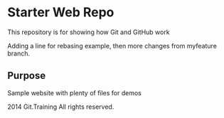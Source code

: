 # Starter Web Repo

This repository is for showing how Git and GitHub work

Adding a line for rebasing example, then more changes from myfeature branch.

## Purpose

Sample website with plenty of files for demos

2014 Git.Training All rights reserved.